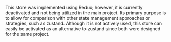 This store was implemented using Redux; however, it is currently deactivated and not being utilized in the main project. Its primary purpose is to allow for comparison with other state management approaches or strategies, such as zustand. Although it is not actively used, this store can easily be activated as an alternative to zustand since both were designed for the same project.
